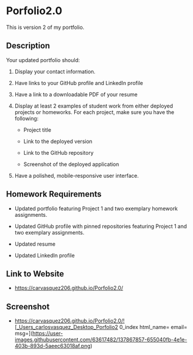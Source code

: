 # Porfolio2.0
This is version 2 of my portfolio. 

## Description
Your updated portfolio should:

1. Display your contact information.

2. Have links to your GitHub profile and LinkedIn profile

3. Have a link to a downloadable PDF of your resume

4. Display at least 2 examples of student work from either deployed projects or homeworks. For each project, make sure you have the following:

	* Project title

	* Link to the deployed version

	* Link to the GitHub repository

	* Screenshot of the deployed application

5. Have a polished, mobile-responsive user interface.

## Homework Requirements

* Updated portfolio featuring Project 1 and two exemplary homework assignments.

* Updated GitHub profile with pinned repositories featuring Project 1 and two exemplary assignments.

* Updated resume

* Updated LinkedIn profile


## Link to Website
- https://carvasquez206.github.io/Porfolio2.0/

## Screenshot
- https://carvasquez206.github.io/Porfolio2.0/![_Users_carlosvasquez_Desktop_Porfolio2 0_index html_name= email= msg=](https://user-images.githubusercontent.com/63617482/137867857-655040fb-4e1e-403b-893d-5aeec63018af.png)
